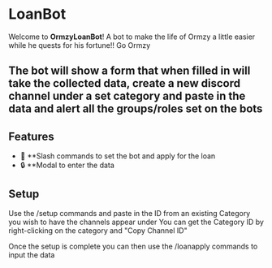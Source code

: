 # LoanBot

Welcome to **OrmzyLoanBot**! A bot to make the life of Ormzy a little easier while he quests for his fortune!! Go Ormzy



The bot will show a form that when filled in will take the collected data, create a new discord channel under a set category and paste in the data and alert all the groups/roles set on the bots 
---

## Features

- 💬 **Slash commands to set the bot and apply for the loan
- 🔒 **Modal to enter the data


## Setup

Use the /setup commands and paste in the ID from an existing Category you wish to have the channels appear under
You can get the Category ID by right-clicking on the category and "Copy Channel ID"

Once the setup is complete you can then use the /loanapply commands to input the data
